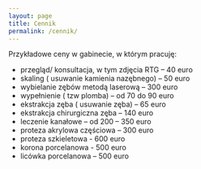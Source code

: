 ```yaml
---
layout: page
title: Cennik
permalink: /cennik/
---
```


 Przykładowe ceny w gabinecie, w którym pracuję:

*   przegląd/ konsultacja, w tym zdjęcia RTG – 40 euro
*   skaling ( usuwanie kamienia nazębnego) – 50 euro
*   wybielanie zębów metodą laserową – 300 euro
*   wypełnienie ( tzw plomba) – od 70 do 90 euro
*   ekstrakcja zęba ( usuwanie zęba) – 65 euro
*   ekstrakcja chirurgiczna zęba – 140 euro
*   leczenie kanałowe – od 200 – 350 euro
*   proteza akrylowa częściowa – 300 euro
*   proteza szkieletowa - 600 euro
*   korona porcelanowa - 500 euro
*   licówka porcelanowa – 500 euro
 